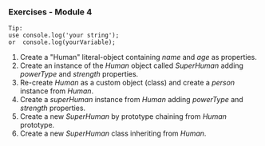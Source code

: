 ### Exercises - Module 4 ###

    Tip:  
    use console.log('your string');  
    or  console.log(yourVariable);

1. Create a "Human" literal-object containing _name_ and _age_ as properties.
2. Create an instance of the _Human_ object called _SuperHuman_ adding _powerType_ and _strength_ properties.
3. Re-create _Human_ as a custom object (class) and create a _person_ instance from _Human_.
4. Create a _superHuman_ instance from _Human_ adding _powerType_ and _strength_ properties.
5. Create a new _SuperHuman_ by prototype chaining from _Human_ prototype.
6. Create a new _SuperHuman_ class inheriting from _Human_.
